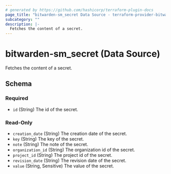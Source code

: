 ```yaml
---
# generated by https://github.com/hashicorp/terraform-plugin-docs
page_title: "bitwarden-sm_secret Data Source - terraform-provider-bitwarden-sm"
subcategory: ""
description: |-
  Fetches the content of a secret.
---
```


# bitwarden-sm_secret (Data Source)

Fetches the content of a secret.



<!-- schema generated by tfplugindocs -->
## Schema

### Required

- `id` (String) The id of the secret.

### Read-Only

- `creation_date` (String) The creation date of the secret.
- `key` (String) The key of the secret.
- `note` (String) The note of the secret.
- `organization_id` (String) The organization id of the secret.
- `project_id` (String) The project id of the secret.
- `revision_date` (String) The revision date of the secret.
- `value` (String, Sensitive) The value of the secret.
